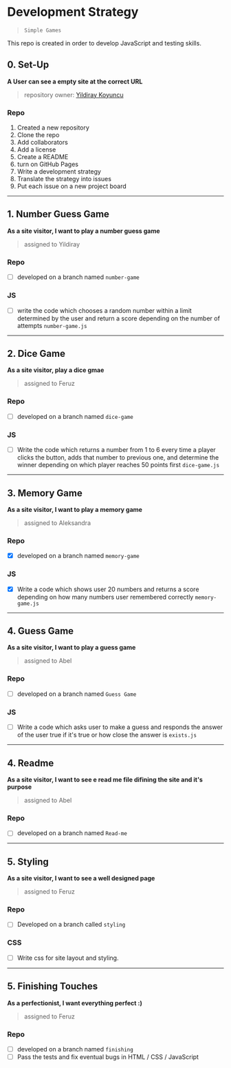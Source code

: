 # Development Strategy

> `Simple Games`

This repo is created in order to develop JavaScript and testing skills.  

## 0. Set-Up

__A User can see a empty site at the correct URL__

> repository owner: [Yildiray Koyuncu](https://github.com/yildiraykoyuncu)

### Repo

1. Created a new repository 
1. Clone the repo
1. Add collaborators
1. Add a license
1. Create a README
1. turn on GitHub Pages
1. Write a development strategy
1. Translate the strategy into issues
1. Put each issue on a new project board

---

## 1. Number Guess Game

__As a site visitor, I want to play a number guess game__

> assigned to Yildiray

### Repo

- [ ] developed on a branch named `number-game`

### JS

- [ ] write the code which chooses a random number within a limit determined by the user and return a score depending on the number of attempts `number-game.js`

---

## 2. Dice Game

__As a site visitor, play a dice gmae__

> assigned to Feruz

### Repo

- [ ] developed on a branch named `dice-game`

### JS

- [ ] Write the code which returns a number from 1 to 6 every time a player clicks the button, adds that number to previous one, and determine the winner depending on which player reaches 50 points first `dice-game.js`

---

## 3. Memory Game

__As a site visitor, I want to play a memory game__

> assigned to Aleksandra

### Repo

- [x] developed on a branch named `memory-game`

### JS

- [x] Write a code which shows user 20 numbers and returns a score depending on how many numbers user remembered correctly `memory-game.js`

---

## 4. Guess Game

__As a site visitor, I want to play a guess game__

> assigned to Abel

### Repo

- [ ] developed on a branch named `Guess Game`

### JS

- [ ] Write a code which asks user to make a guess and responds the answer of the user true if it's true or how close the answer is `exists.js`

---

## 4. Readme

__As a site visitor, I want to see e read me file difining the site and it's purpose__

> assigned to Abel

### Repo

- [ ] developed on a branch named `Read-me`


---

## 5. Styling

__As a site visitor, I want to see a well designed page__

> assigned to Feruz

### Repo

- [ ] Developed on a branch called `styling`

### CSS

- [ ] Write css for site layout and styling. 

---

## 5. Finishing Touches

__As a perfectionist, I want everything perfect :)__

> assigned to Feruz

### Repo

- [ ] developed on a branch named `finishing`
- [ ] Pass the tests and fix eventual bugs in HTML / CSS / JavaScript